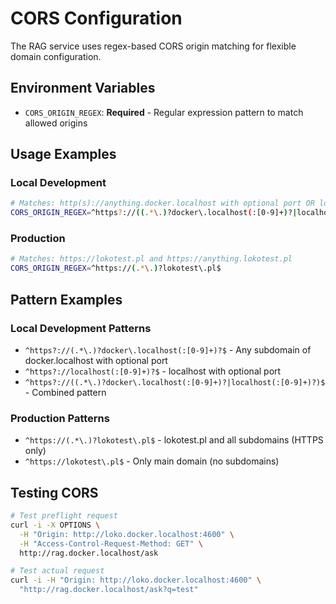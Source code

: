 # CORS Configuration

The RAG service uses regex-based CORS origin matching for flexible domain configuration.

## Environment Variables

- `CORS_ORIGIN_REGEX`: **Required** - Regular expression pattern to match allowed origins

## Usage Examples

### Local Development
```bash
# Matches: http(s)://anything.docker.localhost with optional port OR localhost with port
CORS_ORIGIN_REGEX=^https?://((.*\.)?docker\.localhost(:[0-9]+)?|localhost(:[0-9]+)?)$
```

### Production
```bash
# Matches: https://lokotest.pl and https://anything.lokotest.pl
CORS_ORIGIN_REGEX=^https://(.*\.)?lokotest\.pl$
```

## Pattern Examples

### Local Development Patterns
- `^https?://(.*\.)?docker\.localhost(:[0-9]+)?$` - Any subdomain of docker.localhost with optional port
- `^https?://localhost(:[0-9]+)?$` - localhost with optional port
- `^https?://((.*\.)?docker\.localhost(:[0-9]+)?|localhost(:[0-9]+)?)$` - Combined pattern

### Production Patterns  
- `^https://(.*\.)?lokotest\.pl$` - lokotest.pl and all subdomains (HTTPS only)
- `^https://lokotest\.pl$` - Only main domain (no subdomains)

## Testing CORS

```bash
# Test preflight request
curl -i -X OPTIONS \
  -H "Origin: http://loko.docker.localhost:4600" \
  -H "Access-Control-Request-Method: GET" \
  http://rag.docker.localhost/ask

# Test actual request
curl -i -H "Origin: http://loko.docker.localhost:4600" \
  "http://rag.docker.localhost/ask?q=test"
```